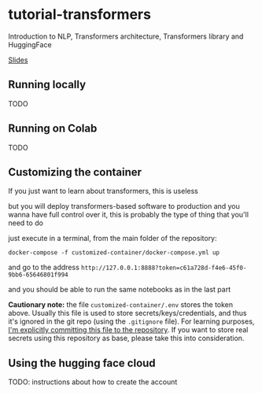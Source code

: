 # tutorial-transformers
Introduction to NLP, Transformers architecture, Transformers library and HuggingFace

[Slides](https://docs.google.com/presentation/d/1re4sFg7Dpch40jPvmRgKnK4VLcbu5uP6mc0apJ374f4/edit?usp=sharing)

## Running locally

TODO

## Running on Colab

TODO

## Customizing the container

If you just want to learn about transformers, this is useless

but you will deploy transformers-based software to production and you wanna have full control over it, this is probably the type of thing that you'll need to do

just execute in a terminal, from the main folder of the repository:

```
docker-compose -f customized-container/docker-compose.yml up
```

and go to the address `http://127.0.0.1:8888?token=c61a728d-f4e6-45f0-9bb6-65646801f994`

and you should be able to run the same notebooks as in the last part

**Cautionary note:** the file `customized-container/.env` stores the token above. Usually this file is used to store secrets/keys/credentials, and thus it's ignored in the git repo (using the `.gitignore` file). For learning purposes, <u>I'm explicitly committing this file to the repository</u>. If you want to store real secrets using this repository as base, please take this into consideration.

## Using the hugging face cloud

TODO: instructions about how to create the account
